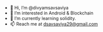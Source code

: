 - 👋 Hi, I’m @divyamsavsaviya
- 👀 I’m interested in Android & Blockchain
- 🌱 I’m currently learning solidity.
- 📫 Reach me at dsavsaviya29@gmail.com

<!---
divyamsavsaviya/divyamsavsaviya is a ✨ special ✨ repository because its `README.md` (this file) appears on your GitHub profile.
You can click the Preview link to take a look at your changes.
--->
